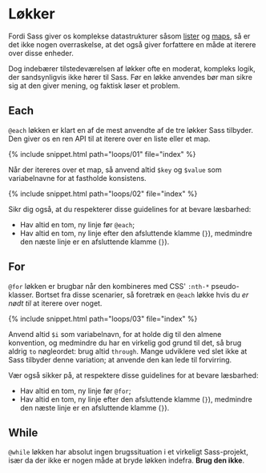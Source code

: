 
# Løkker

Fordi Sass giver os komplekse datastrukturer såsom [lister](#lister) og [maps](#maps), så er det ikke nogen overraskelse, at det også giver forfattere en måde at iterere over disse enheder.

Dog indebærer tilstedeværelsen af løkker ofte en moderat, kompleks logik, der sandsynligvis ikke hører til Sass. Før en løkke anvendes bør man sikre sig at den giver mening, og faktisk løser et problem.

## Each

`@each` løkken er klart en af de mest anvendte af de tre løkker Sass tilbyder. Den giver os en ren API til at iterere over en liste eller et map.

{% include snippet.html path="loops/01" file="index" %}

Når der itereres over et map, så anvend altid `$key` og `$value` som variabelnavne for at fastholde konsistens.

{% include snippet.html path="loops/02" file="index" %}

Sikr dig også, at du respekterer disse guidelines for at bevare læsbarhed:

* Hav altid en tom, ny linje før `@each`;
* Hav altid en tom, ny linje efter den afsluttende klamme (`}`), medmindre den næste linje er en afsluttende klamme (`}`).

## For

`@for` løkken er brugbar når den kombineres med CSS' `:nth-*` pseudo-klasser. Bortset fra disse scenarier, så foretræk en `@each` løkke hvis du *er nødt til* at iterere over noget.

{% include snippet.html path="loops/03" file="index" %}

Anvend altid `$i` som variabelnavn, for at holde dig til den almene konvention, og medmindre du har en virkelig god grund til det, så brug aldrig `to` nøgleordet: brug altid `through`. Mange udviklere ved slet ikke at Sass tilbyder denne variation; at anvende den kan lede til forvirring.

Vær også sikker på, at respektere disse guidelines for at bevare læsbarhed:

* Hav altid en tom, ny linje før `@for`;
* Hav altid en tom, ny linje efter den afsluttende klamme (`}`), medmindre den næste linje er en afsluttende klamme (`}`).

## While

`@while` løkken har absolut ingen brugssituation i et virkeligt Sass-projekt, især da der ikke er nogen måde at bryde løkken indefra. **Brug den ikke**.
